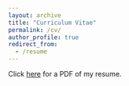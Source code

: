 ```yaml
---
layout: archive
title: "Curriculum Vitae"
permalink: /cv/
author_profile: true
redirect_from:
  - /resume
---
```


Click [here](files/resume.pdf) for a PDF of my resume.
